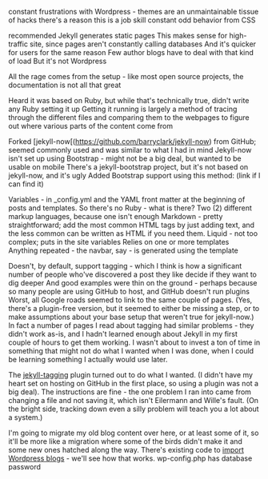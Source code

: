 constant frustrations with Wordpress - themes are an unmaintainable tissue of hacks
there's a reason this is a job skill
constant odd behavior from CSS

recommended Jekyll
generates static pages
This makes sense for high-traffic site, since pages aren't constantly calling databases
And it's quicker for users for the same reason
Few author blogs have to deal with that kind of load
But it's not Wordpress

All the rage comes from the setup - like most open source projects, the documentation is not all that great

Heard it was based on Ruby, but while that's technically true, didn't write any Ruby setting it up
Getting it running is largely a method of tracing through the different files and comparing them to the webpages to figure out where various parts of the content come from

Forked [jekyll-now[(https://github.com/barryclark/jekyll-now) from GitHub; seemed commonly used and was similar to what I had in mind
Jekyll-now isn't set up using Bootstrap - might not be a big deal, but wanted to be usable on mobile
There's a jekyll-bootstrap project, but it's not based on jekyll-now, and it's ugly
Added Bootstrap support using this method: (link if I can find it)

Variables - in _config.yml and the YAML front matter at the beginning of posts and templates.
So there's no Ruby - what is there?  Two (2) different markup languages, because one isn't enough
Markdown - pretty straightforward; add the most common HTML tags by just adding text, and the less common can be written as HTML if you need them.
Liquid - not too complex; puts in the site variables
Relies on one or more templates
Anything repeated - the navbar, say - is generated using the template

Doesn't, by default, support tagging - which I think is how a significant number of people who've discovered a post they like decide if they want to dig deeper
And good examples were thin on the ground - perhaps because so many people are using GitHub to host, and GitHub doesn't run plugins
Worst, all Google roads seemed to link to the same couple of pages.
(Yes, there's a plugin-free version, but it seemed to either be missing a step, or to make assumptions about your  base setup that weren't true for jekyll-now.)
In fact a number of pages I read about tagging had similar problems - they didn't work as-is, and I hadn't learned enough about Jekyll in my first couple of hours to get them working.  I wasn't about to invest a ton of time in something that might not do what I wanted when I was done, when I could be learning something I actually would use later.

The [jekyll-tagging](https://github.com/pattex/jekyll-tagging) plugin turned 
out to do what I wanted.  (I didn't have my heart set on hosting on GitHub in 
the first place, so using a plugin was not a big deal).  The instructions are 
fine - the one problem I ran into came from changing a file and not saving it, 
which isn't Eilermann and Wille's fault.  (On the bright side,
tracking down even a silly problem will teach you a lot about a system.)

I'm going to migrate my old blog content over here, or at least some of it, 
so it'll be more like a migration where some of the birds didn't make it 
and some new ones hatched along the way.  There's existing code to
[import Wordpress blogs](http://import.jekyllrb.com/docs/wordpress/) - we'll see how that works.
wp-config.php has database password

